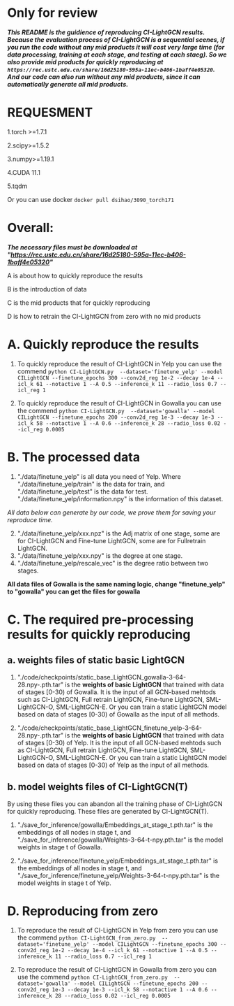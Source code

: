 # Only for review
***This README is the guidience of reproducing CI-LightGCN results. Because the evaluation process of CI-LightGCN is a sequential scenes, if you run the code without any mid products it will cost very large time (for data processing, training at each stage, and testing at each staeg). So we also provide mid products for quickly reproducing at ```https://rec.ustc.edu.cn/share/16d25180-595a-11ec-b406-1baff4e05320```. And our code can also run without any mid products, since it can automatically generate all mid products.***

# REQUESMENT
1.torch >=1.7.1

2.scipy>=1.5.2

3.numpy>=1.19.1

4.CUDA 11.1

5.tqdm

Or you can use docker ```docker pull dsihao/3090_torch171```

# Overall:
___The necessary files must be downloaded at "https://rec.ustc.edu.cn/share/16d25180-595a-11ec-b406-1baff4e05320"___

A is about how to quickly reproduce the results

B is the introduction of data

C is the mid products that for quickly reproducing

D is how to retrain the CI-LightGCN from zero with no mid products

# A. Quickly reproduce the results

1. To quickly reproduce the result of CI-LightGCN in Yelp you can use the commend 
```python CI-LightGCN.py  --dataset='finetune_yelp' --model CILightGCN --finetune_epochs 300 --conv2d_reg 1e-2 --decay 1e-4 --icl_k 61 --notactive 1 --A 0.5 --inference_k 11 --radio_loss 0.7 --icl_reg 1```

2. To quickly reproduce the result of CI-LightGCN in Gowalla you can use the commend 
```python CI-LightGCN.py  --dataset='gowalla' --model CILightGCN --finetune_epochs 200 --conv2d_reg 1e-3 --decay 1e-3 --icl_k 58 --notactive 1 --A 0.6 --inference_k 28 --radio_loss 0.02 --icl_reg 0.0005```

# B. The processed data
1. "./data/finetune_yelp" is all data you need of Yelp. Where "./data/finetune_yelp/train" is the data for train, and "./data/finetune_yelp/test" is the data for test. "./data/finetune_yelp/information.npy" is the information of this dataset.

_All data below can generate by our code, we prove them for saving your reproduce time._

2. "./data/finetune_yelp/xxx.npz" is the Adj matrix of one stage, some are for CI-LightGCN and Fine-tune LightGCN, some are for Fullretrain LightGCN.
3. "./data/finetune_yelp/xxx.npy" is the degree at one stage. 
4. "./data/finetune_yelp/rescale_vec" is the degree ratio between two stages.

__All data files of Gowalla is the same naming logic, change "finetune_yelp" to "gowalla" you can get the files for gowalla__


# C. The required pre-processing results for quickly reproducing

## a. weights files of static basic LightGCN
1. "./code/checkpoints/static_base_LightGCN_gowalla-3-64-28.npy-.pth.tar" is the __weights of basic LightGCN__ that trained with data of stages [0-30) of Gowalla. It is the input of all GCN-based mehtods such as CI-LightGCN, Full retrain LightGCN, Fine-tune LightGCN, SML-LightGCN-O, SML-LightGCN-E. Or you can train a static LightGCN model based on data of stages [0-30) of Gowalla as the input of all methods.

2. "./code/checkpoints/static_base_LightGCN_finetune_yelp-3-64-28.npy-.pth.tar" is the __weights of basic LightGCN__ that trained with data of stages [0-30) of Yelp. It is the input of all GCN-based mehtods such as CI-LightGCN, Full retrain LightGCN, Fine-tune LightGCN, SML-LightGCN-O, SML-LightGCN-E. Or you can train a static LightGCN model based on data of stages [0-30) of Yelp as the input of all methods.

## b. model weights files of CI-LightGCN(T)
By using these files you can abandon all the training phase of CI-LightGCN for quickly reproducing. These files are generated by CI-LightGCN(T).

1. "./save_for_inference/gowalla/Embeddings_at_stage_t.pth.tar" is the embeddings of all nodes in stage t, and "./save_for_inference/gowalla/Weights-3-64-t-npy.pth.tar" is the model weights in stage t of Gowalla.

2. "./save_for_inference/finetune_yelp/Embeddings_at_stage_t.pth.tar" is the embeddings of all nodes in stage t, and "./save_for_inference/finetune_yelp/Weights-3-64-t-npy.pth.tar" is the model weights in stage t of Yelp.


# D. Reproducing from zero

1. To reproduce the result of CI-LightGCN in Yelp from zero you can use the commend 
```python CI-LightGCN_from_zero.py  --dataset='finetune_yelp' --model CILightGCN --finetune_epochs 300 --conv2d_reg 1e-2 --decay 1e-4 --icl_k 61 --notactive 1 --A 0.5 --inference_k 11 --radio_loss 0.7 --icl_reg 1```

2. To reproduce the result of CI-LightGCN in Gowalla from zero you can use the commend 
```python CI-LightGCN_from_zero.py  --dataset='gowalla' --model CILightGCN --finetune_epochs 200 --conv2d_reg 1e-3 --decay 1e-3 --icl_k 58 --notactive 1 --A 0.6 --inference_k 28 --radio_loss 0.02 --icl_reg 0.0005```
